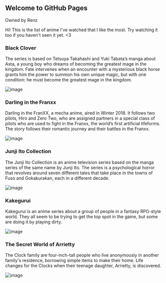 ## Welcome to GitHub Pages
Owned by Renz

Hi! This is the list of anime I've watched that I like the most. Try watching it too if you haven't seen it yet. <3

### Black Clover
The series is based on Tetsuya Takahashi and Yuki Tabata’s manga about Asta, a young boy who dreams of becoming the greatest mage in the kingdom. Fate intervenes when an encounter with a mysterious black horse grants him the power to summon his own unique magic, but with one condition: he must become the greatest mage in the kingdom.

![image](https://user-images.githubusercontent.com/102720914/166132470-ac11ec34-8a64-4514-bb60-d4373fe6029f.png)


### Darling in the Franxx
Darling in the FranXX, a mecha anime, aired in Winter 2018. It follows two pilots, Hiro and Zero Two, who are assigned partners in a special class of pilots who are used to fight in the Franxx, the world’s first artificial lifeforms. The story follows their romantic journey and their battles in the Franxx.

![image](https://user-images.githubusercontent.com/102720914/166132563-9b3d51d0-b45c-46f1-9a26-b888bc9c3470.png)


### Junji Ito Collection
The Junji Ito Collection is an anime television series based on the manga series of the same name by Junji Ito. The series is a psychological horror that revolves around seven different tales that take place in the towns of Fuso and Gokakurakan, each in a different decade.

![image](https://user-images.githubusercontent.com/102720914/166132657-88d65886-b313-4ddd-9dd4-45088b69f0eb.png)


### Kakegurui
Kakegurui is an anime series about a group of people in a fantasy RPG-style world. They all seem to be trying to get the top spot in the game, but some are doing it by playing dirty.

![image](https://user-images.githubusercontent.com/102720914/166132763-742ef12c-2504-4dd1-863f-3884d5e04e9b.png)


### The Secret World of Arrietty
The Clock family are four-inch-tall people who live anonymously in another family's residence, borrowing simple items to make their home. Life changes for the Clocks when their teenage daughter, Arrietty, is discovered.

![image](https://user-images.githubusercontent.com/102720914/166132804-30fc2848-4324-4257-8779-4e4f920a62c4.png)
